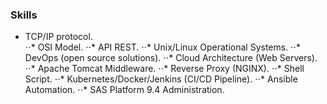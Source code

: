 ### Skills

<ul>
<li> TCP/IP protocol. </li>
⋅⋅* OSI Model.
⋅⋅* API REST.
⋅⋅* Unix/Linux Operational Systems.
⋅⋅* DevOps (open source solutions).
⋅⋅* Cloud Architecture (Web Servers).
⋅⋅* Apache Tomcat Middleware.
⋅⋅* Reverse Proxy (NGINX).
⋅⋅* Shell Script.
⋅⋅* Kubernetes/Docker/Jenkins (CI/CD Pipeline).
⋅⋅* Ansible Automation.
⋅⋅* SAS Platform 9.4 Administration. 

</ul>